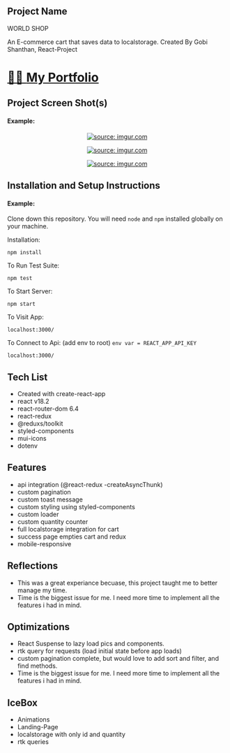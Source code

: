 ## Project Name 


WORLD SHOP 

An E-commerce cart that saves data to localstorage. Created By Gobi Shanthan, React-Project

<h1 align="left"><a href="https:gobishanthan.dev" target="_blank" rel="noreferrer">


👨‍💻 [My Portfolio](https://gobishanthan.dev/)
## Project Screen Shot(s)

#### Example:   

<p align="center" width="100%">
<a href="https://imgur.com/QTqQPrx"><img src="https://i.imgur.com/QTqQPrx.png" title="source: imgur.com" /></a>
</p>


<p align="center" width="100%">
<a href="https://imgur.com/NpVloW2"><img src="https://i.imgur.com/NpVloW2.png" title="source: imgur.com" /></a>
</p>

<p align="center" width="100%">
<a href="https://imgur.com/Weaq3U8"><img src="https://i.imgur.com/Weaq3U8.png" title="source: imgur.com" /></a>
</p>




## Installation and Setup Instructions

#### Example:  

Clone down this repository. You will need `node` and `npm` installed globally on your machine.  

Installation:

`npm install`  

To Run Test Suite:  

`npm test`  

To Start Server:

`npm start`  

To Visit App:

`localhost:3000/`  

To Connect to Api:
(add env to root)
`env var = REACT_APP_API_KEY`


`localhost:3000/`  

## Tech List

  - Created with create-react-app
  - react v18.2
  - react-router-dom 6.4
  - react-redux
  - @reduxs/toolkit
  - styled-components
  - mui-icons
  - dotenv

## Features

  - api integration (@react-redux -createAsyncThunk)
  - custom pagination
  - custom toast message
  - custom styling using styled-components
  - custom loader
  - custom quantity counter
  - full localstorage integration for cart
  - success page empties cart and redux
  - mobile-responsive



## Reflections
  
  
  -  This was a great experiance becuase, this project taught me 	to better manage my time.
  - Time is the biggest issue for me. I need more time to 	implement all the features i had in mind.


## Optimizations
  
  
  -  React Suspense to lazy load pics and components.
  -  rtk query for requests (load initial state before app loads)
  - custom pagination complete, but would love to add sort and 	filter, and find methods.
  - Time is the biggest issue for me. I need more time to 	implement all the features i had in mind.


## IceBox
  
  
  - Animations
  - Landing-Page
  - localstorage with only id and quantity
  - rtk queries 